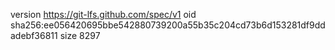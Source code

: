 version https://git-lfs.github.com/spec/v1
oid sha256:ee056420695bbe542880739200a55b35c204cd73b6d153281df9ddadebf36811
size 8297
